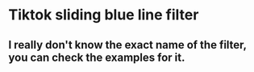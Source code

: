 # Tiktok sliding blue line filter
## I really don't know the exact name of the filter, you can check the examples for it.
